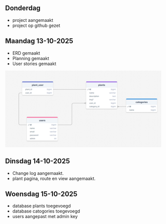 ## Donderdag

- project aangemaakt
- project op github gezet

## Maandag 13-10-2025

- ERD gemaakt
- Planning gemaakt
- User stories gemaakt

![ERD](./img/ERD.png)

## Dinsdag 14-10-2025

- Change log aangemaakt.
- plant pagina, route en view aangemaakt.

## Woensdag 15-10-2025

- database plants toegevoegd
- database catogories toegevoegd
- users aangepast met admin key

